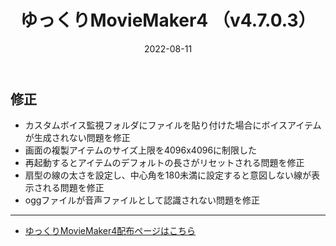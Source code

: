 ﻿---
title: ゆっくりMovieMaker4  （v4.7.0.3）
date: 2022-08-11
tags: [YMM4,お知らせ]
---
## 修正
- カスタムボイス監視フォルダにファイルを貼り付けた場合にボイスアイテムが生成されない問題を修正
- 画面の複製アイテムのサイズ上限を4096x4096に制限した
- 再起動するとアイテムのデフォルトの長さがリセットされる問題を修正
- 扇型の線の太さを設定し、中心角を180未満に設定すると意図しない線が表示される問題を修正
- oggファイルが音声ファイルとして認識されない問題を修正

---

- [ゆっくりMovieMaker4配布ページはこちら](../index.md)